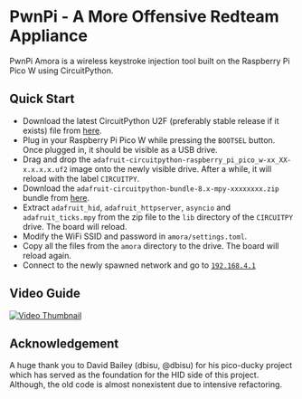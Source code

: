 # PwnPi - A More Offensive Redteam Appliance

PwnPi Amora is a wireless keystroke injection tool built on the Raspberry Pi Pico W using CircuitPython.

## Quick Start
- Download the latest CircuitPython U2F (preferably stable release if it exists) file from [here](https://circuitpython.org/board/raspberry_pi_pico_w/).
- Plug in your Raspberry Pi Pico W while pressing the `BOOTSEL` button. Once plugged in, it should be visible as a USB drive.
- Drag and drop the `adafruit-circuitpython-raspberry_pi_pico_w-xx_XX-x.x.x.x.uf2` image onto the newly visible drive. After a while, it will reload with the label `CIRCUITPY`.
- Download the `adafruit-circuitpython-bundle-8.x-mpy-xxxxxxxx.zip` bundle from [here](https://github.com/adafruit/Adafruit_CircuitPython_Bundle/releases/latest).
- Extract `adafruit_hid`, `adafruit_httpserver`, `asyncio` and `adafruit_ticks.mpy` from the zip file to the `lib` directory of the `CIRCUITPY` drive. The board will reload.
- Modify the WiFi SSID and password in `amora/settings.toml`.
- Copy all the files from the `amora` directory to the drive. The board will reload again.
- Connect to the newly spawned network and go to [`192.168.4.1`](http://192.168.4.1)

## Video Guide

[![Video Thumbnail](https://thumbnails.odycdn.com/optimize/s:720:400/quality:85/plain/https://thumbs.odycdn.com/782a20086911e18bedf17c8651b84c07.webp)](https://odysee.com/@lavafroth:d/amora_setup_guide:8)

## Acknowledgement

A huge thank you to David Bailey (dbisu, @dbisu) for his pico-ducky project which has served as the foundation for the HID side of this project. Although, the old code is almost nonexistent due to intensive refactoring.
